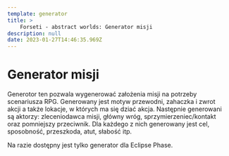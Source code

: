 ```yaml
---
template: generator
title: >
    Forseti - abstract worlds: Generator misji
description: null
date: 2023-01-27T14:46:35.969Z
---
```


# Generator misji

Generotor ten pozwala wygenerować założenia misji na potrzeby scenariusza RPG. Generowany jest motyw przewodni, zahaczka i zwrot akcji a także lokacje, w których ma się dziać akcja. Następnie generowani są aktorzy: zleceniodawca misji, główny wróg, sprzymierzeniec/kontakt oraz pomniejszy przeciwnik. Dla każdego z nich generowany jest cel, sposobność, przeszkoda, atut, słabość itp.

Na razie dostępny jest tylko generator dla Eclipse Phase.
